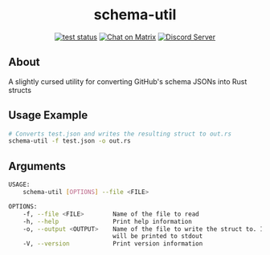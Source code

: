 <div align="center">

# schema-util

<a href="https://github.com/octocat-rs/schema-util/actions/workflows/tests.yml"><img src="https://github.com/octocat-rs/schema-util/actions/workflows/tests.yml/badge.svg?branch=main" alt="test status"></a>
<a href="https://matrix.to/#/#octocat:matrix.org" rel="noopener" target="_blank"><img src="https://img.shields.io/badge/Octocat-ffffff?style=flat&logo=Matrix&logoColor=black" alt="Chat on Matrix"></a>
<a href="https://discord.gg/Yq7aDSpfRg"> <img src="https://img.shields.io/discord/947629739219238962?label=&labelColor=6A7EC2&logo=discord&logoColor=ffffff&color=7389D8" alt="Discord Server"> </a>

</div>

## About

A slightly cursed utility for converting GitHub's schema JSONs into Rust structs

## Usage Example

```bash
# Converts test.json and writes the resulting struct to out.rs
schema-util -f test.json -o out.rs 
```

## Arguments

```bash
USAGE:
    schema-util [OPTIONS] --file <FILE>

OPTIONS:
    -f, --file <FILE>        Name of the file to read
    -h, --help               Print help information
    -o, --output <OUTPUT>    Name of the file to write the struct to. If this is not set, the struct
                             will be printed to stdout
    -V, --version            Print version information
```